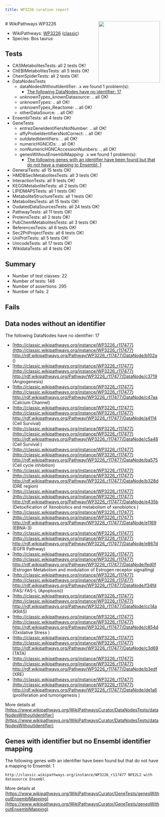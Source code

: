 ```yaml
---
title: WP3226 curation report
---
```


<img style="float: right; width: 200px" src="https://upload.wikimedia.org/wikipedia/commons/thumb/8/83/Wplogo_with_text_500.png/640px-Wplogo_with_text_500.png" />
# WikiPathways WP3226

* WikiPathways: [WP3226](https://wikipathways.org/pathways/WP3226) ([classic](https://classic.wikipathways.org/instance/WP3226))
* Species: Bos taurus
## Tests
* CASMetabolitesTests: all 2 tests OK!
* ChEBIMetabolitesTests: all 5 tests OK!
* ChemSpiderTests: all 2 tests OK!
* DataNodesTests
    * dataNodesWithoutIdentifier: .x we found 1 problem(s):
        * [The following DataNodes have no identifier: 17](#8792c497)
    * unknownTypes_knownDatasource: .. all OK!
    * unknownTypes: .. all OK!
    * unknownTypes_Reactome: .. all OK!
    * otherDataSource: .. all OK!
* EnsemblTests: all 4 tests OK!
* GeneTests
    * entrezGeneIdentifiersNotNumber: .. all OK!
    * affyProbeIdentifiersNotCorrect: .. all OK!
    * outdatedIdentifiers: .. all OK!
    * numericHGNCIDs: .. all OK!
    * nonNumericHGNCAccessionNumbers: .. all OK!
    * genesWithoutEnsemblMapping: .x we found 1 problem(s):
        * [The following genes with an identifier have been found but that do not have a mapping to Ensembl: 1](#40286d83)
* GeneralTests: all 15 tests OK!
* HMDBSecMetabolitesTests: all 3 tests OK!
* InteractionTests: all 9 tests OK!
* KEGGMetaboliteTests: all 2 tests OK!
* LIPIDMAPSTests: all 1 tests OK!
* MetaboliteStructureTests: all 1 tests OK!
* MetabolitesTests: all 15 tests OK!
* OudatedDataSourcesTests: all 24 tests OK!
* PathwayTests: all 11 tests OK!
* ProteinsTests: all 2 tests OK!
* PubChemMetabolitesTests: all 3 tests OK!
* ReferencesTests: all 6 tests OK!
* Sec2PriProjectTests: all 6 tests OK!
* UniProtTests: all 5 tests OK!
* UnicodeTests: all 17 tests OK!
* WikidataTests: all 4 tests OK!


## Summary

* Number of test classes: 22
* Number of tests: 148
* Number of assertions: 295
* Number of fails: 2

## Fails

<a name="8792c497" />

## Data nodes without an identifier

The following DataNodes have no identifier: 17

* [http://classic.wikipathways.org/instance/WP3226_r117477](http://classic.wikipathways.org/instance/WP3226_r117477) http://rdf.wikipathways.org/Pathway/WP3226_r117477/DataNode/b102a ()
* [http://classic.wikipathways.org/instance/WP3226_r117477](http://classic.wikipathways.org/instance/WP3226_r117477) http://rdf.wikipathways.org/Pathway/WP3226_r117477/DataNode/c3719 (Angiogenesis)
* [http://classic.wikipathways.org/instance/WP3226_r117477](http://classic.wikipathways.org/instance/WP3226_r117477) http://rdf.wikipathways.org/Pathway/WP3226_r117477/DataNode/c47aa (Calcium Channel)
* [http://classic.wikipathways.org/instance/WP3226_r117477](http://classic.wikipathways.org/instance/WP3226_r117477) http://rdf.wikipathways.org/Pathway/WP3226_r117477/DataNode/a4114 (Cell Survival)
* [http://classic.wikipathways.org/instance/WP3226_r117477](http://classic.wikipathways.org/instance/WP3226_r117477) http://rdf.wikipathways.org/Pathway/WP3226_r117477/DataNode/c5a48 (Cell Survival
)
* [http://classic.wikipathways.org/instance/WP3226_r117477](http://classic.wikipathways.org/instance/WP3226_r117477) http://rdf.wikipathways.org/Pathway/WP3226_r117477/DataNode/ba575 (Cell cycle inhibition)
* [http://classic.wikipathways.org/instance/WP3226_r117477](http://classic.wikipathways.org/instance/WP3226_r117477) http://rdf.wikipathways.org/Pathway/WP3226_r117477/DataNode/b328d (DRE region)
* [http://classic.wikipathways.org/instance/WP3226_r117477](http://classic.wikipathways.org/instance/WP3226_r117477) http://rdf.wikipathways.org/Pathway/WP3226_r117477/DataNode/e435b (Detoxification of Xenobiotics and  metabolism of xenobiotics
)
* [http://classic.wikipathways.org/instance/WP3226_r117477](http://classic.wikipathways.org/instance/WP3226_r117477) http://rdf.wikipathways.org/Pathway/WP3226_r117477/DataNode/e1169 (EBNA-3)
* [http://classic.wikipathways.org/instance/WP3226_r117477](http://classic.wikipathways.org/instance/WP3226_r117477) http://rdf.wikipathways.org/Pathway/WP3226_r117477/DataNode/e867d (EGFR Pathway)
* [http://classic.wikipathways.org/instance/WP3226_r117477](http://classic.wikipathways.org/instance/WP3226_r117477) http://rdf.wikipathways.org/Pathway/WP3226_r117477/DataNode/fed0f (Estrogen Metabolism and modulation of Estrogen receptor signalling)
* [http://classic.wikipathways.org/instance/WP3226_r117477](http://classic.wikipathways.org/instance/WP3226_r117477) http://rdf.wikipathways.org/Pathway/WP3226_r117477/DataNode/f34fd (FAS/ FAS-L (Apoptosis))
* [http://classic.wikipathways.org/instance/WP3226_r117477](http://classic.wikipathways.org/instance/WP3226_r117477) http://rdf.wikipathways.org/Pathway/WP3226_r117477/DataNode/cc14a (KRAS)
* [http://classic.wikipathways.org/instance/WP3226_r117477](http://classic.wikipathways.org/instance/WP3226_r117477) http://rdf.wikipathways.org/Pathway/WP3226_r117477/DataNode/c854d (Oxidative Stress
)
* [http://classic.wikipathways.org/instance/WP3226_r117477](http://classic.wikipathways.org/instance/WP3226_r117477) http://rdf.wikipathways.org/Pathway/WP3226_r117477/DataNode/c3d69 (TATA)
* [http://classic.wikipathways.org/instance/WP3226_r117477](http://classic.wikipathways.org/instance/WP3226_r117477) http://rdf.wikipathways.org/Pathway/WP3226_r117477/DataNode/b3edf (XRE)
* [http://classic.wikipathways.org/instance/WP3226_r117477](http://classic.wikipathways.org/instance/WP3226_r117477) http://rdf.wikipathways.org/Pathway/WP3226_r117477/DataNode/de1a6 (proliferation and tumorigenesis )


More details at [https://www.wikipathways.org/WikiPathwaysCurator/DataNodesTests/dataNodesWithoutIdentifier](https://www.wikipathways.org/WikiPathwaysCurator/DataNodesTests/dataNodesWithoutIdentifier)

<a name="40286d83" />

## Genes with identifier but no Ensembl identifier mapping

The following genes with an identifier have been found but that do not have a mapping to Ensembl: 1
```
http://classic.wikipathways.org/instance/WP3226_r117477 NFE2L2 with datasource Ensembl
```

More details at [https://www.wikipathways.org/WikiPathwaysCurator/GeneTests/genesWithoutEnsemblMapping](https://www.wikipathways.org/WikiPathwaysCurator/GeneTests/genesWithoutEnsemblMapping)

